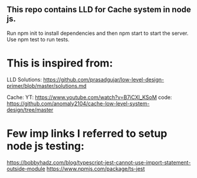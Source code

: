## This repo contains LLD for Cache system in node js.

Run npm init to install dependencies and then npm start to start the server.
Use npm test to run tests.

# This is inspired from:

LLD Solutions: https://github.com/prasadgujar/low-level-design-primer/blob/master/solutions.md

Cache:
YT: https://www.youtube.com/watch?v=B7iCXl_KSoM
code: https://github.com/anomaly2104/cache-low-level-system-design/tree/master

# Few imp links I referred to setup node js testing:

https://bobbyhadz.com/blog/typescript-jest-cannot-use-import-statement-outside-module
https://www.npmjs.com/package/ts-jest
